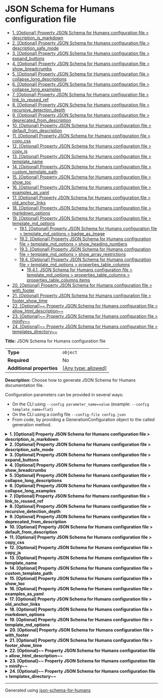 # JSON Schema for Humans configuration file

- [1. [Optional] Property JSON Schema for Humans configuration file > description_is_markdown](#description_is_markdown)
- [2. [Optional] Property JSON Schema for Humans configuration file > description_safe_mode](#description_safe_mode)
- [3. [Optional] Property JSON Schema for Humans configuration file > expand_buttons](#expand_buttons)
- [4. [Optional] Property JSON Schema for Humans configuration file > show_breadcrumbs](#show_breadcrumbs)
- [5. [Optional] Property JSON Schema for Humans configuration file > collapse_long_descriptions](#collapse_long_descriptions)
- [6. [Optional] Property JSON Schema for Humans configuration file > collapse_long_examples](#collapse_long_examples)
- [7. [Optional] Property JSON Schema for Humans configuration file > link_to_reused_ref](#link_to_reused_ref)
- [8. [Optional] Property JSON Schema for Humans configuration file > recursive_detection_depth](#recursive_detection_depth)
- [9. [Optional] Property JSON Schema for Humans configuration file > deprecated_from_description](#deprecated_from_description)
- [10. [Optional] Property JSON Schema for Humans configuration file > default_from_description](#default_from_description)
- [11. [Optional] Property JSON Schema for Humans configuration file > copy_css](#copy_css)
- [12. [Optional] Property JSON Schema for Humans configuration file > copy_js](#copy_js)
- [13. [Optional] Property JSON Schema for Humans configuration file > template_name](#template_name)
- [14. [Optional] Property JSON Schema for Humans configuration file > custom_template_path](#custom_template_path)
- [15. [Optional] Property JSON Schema for Humans configuration file > show_toc](#show_toc)
- [16. [Optional] Property JSON Schema for Humans configuration file > examples_as_yaml](#examples_as_yaml)
- [17. [Optional] Property JSON Schema for Humans configuration file > old_anchor_links](#old_anchor_links)
- [18. [Optional] Property JSON Schema for Humans configuration file > markdown_options](#markdown_options)
- [19. [Optional] Property JSON Schema for Humans configuration file > template_md_options](#template_md_options)
  - [19.1. [Optional] Property JSON Schema for Humans configuration file > template_md_options > badge_as_image](#template_md_options_badge_as_image)
  - [19.2. [Optional] Property JSON Schema for Humans configuration file > template_md_options > show_heading_numbers](#template_md_options_show_heading_numbers)
  - [19.3. [Optional] Property JSON Schema for Humans configuration file > template_md_options > show_array_restrictions](#template_md_options_show_array_restrictions)
  - [19.4. [Optional] Property JSON Schema for Humans configuration file > template_md_options > properties_table_columns](#template_md_options_properties_table_columns)
    - [19.4.1. JSON Schema for Humans configuration file > template_md_options > properties_table_columns > properties_table_columns items](#autogenerated_heading_2)
- [20. [Optional] Property JSON Schema for Humans configuration file > with_footer](#with_footer)
- [21. [Optional] Property JSON Schema for Humans configuration file > footer_show_time](#footer_show_time)
- [22. [Optional]~~ Property JSON Schema for Humans configuration file > allow_html_description~~](#allow_html_description)
- [23. [Optional]~~ Property JSON Schema for Humans configuration file > minify~~](#minify)
- [24. [Optional]~~ Property JSON Schema for Humans configuration file > templates_directory~~](#templates_directory)

**Title:** JSON Schema for Humans configuration file

|                           |                                                                           |
| ------------------------- | ------------------------------------------------------------------------- |
| **Type**                  | `object`                                                                  |
| **Required**              | No                                                                        |
| **Additional properties** | [[Any type: allowed]](# "Additional Properties of any type are allowed.") |

**Description:** Choose how to generate JSON Schema for Humans documentation file.

Configuration parameters can be provided in several ways:

- On the CLI using `--config parameter_name=value` (example: `--config template_name=flat`)
- On the CLI using a config file `--config-file config.json`
- From code, by providing a GenerationConfiguration object to the called generation method.

<details>
<summary>
<strong> <a name="description_is_markdown"></a>1. [Optional] Property JSON Schema for Humans configuration file > description_is_markdown</strong>  

</summary>
<blockquote>

|              |           |
| ------------ | --------- |
| **Type**     | `boolean` |
| **Required** | No        |
| **Default**  | `true`    |

**Description:** (HTML outputs only)
Whether to consider the description as Markdown and render it accordingly.

</blockquote>
</details>

<details>
<summary>
<strong> <a name="description_safe_mode"></a>2. [Optional] Property JSON Schema for Humans configuration file > description_safe_mode</strong>  

</summary>
<blockquote>

|              |                            |
| ------------ | -------------------------- |
| **Type**     | `enum (of null or string)` |
| **Required** | No                         |
| **Default**  | `"escape"`                 |

**Description:** (HTML outputs only)
(Only used with `description_is_markdown`)
How are HTML tags in descriptions handled. Correspond to the `safe_mode` option of the markdown2 library.

- "escape": Escape all HTML tags in descriptions
- "replace": Replace HTML tags with `[HTML_REMOVED]`
- null: Allow HTML in descriptions

Must be one of:
* null
* "escape"
* "replace"

</blockquote>
</details>

<details>
<summary>
<strong> <a name="expand_buttons"></a>3. [Optional] Property JSON Schema for Humans configuration file > expand_buttons</strong>  

</summary>
<blockquote>

|              |           |
| ------------ | --------- |
| **Type**     | `boolean` |
| **Required** | No        |
| **Default**  | `false`   |

**Description:** Add an `Expand all` and a `Collapse all` button at the top of the generated documentation.

</blockquote>
</details>

<details>
<summary>
<strong> <a name="show_breadcrumbs"></a>4. [Optional] Property JSON Schema for Humans configuration file > show_breadcrumbs</strong>  

</summary>
<blockquote>

|              |           |
| ------------ | --------- |
| **Type**     | `boolean` |
| **Required** | No        |
| **Default**  | `true`    |

**Description:** For each property, show the relative place of that property in the schema.

</blockquote>
</details>

<details>
<summary>
<strong> <a name="collapse_long_descriptions"></a>5. [Optional] Property JSON Schema for Humans configuration file > collapse_long_descriptions</strong>  

</summary>
<blockquote>

|              |           |
| ------------ | --------- |
| **Type**     | `boolean` |
| **Required** | No        |
| **Default**  | `true`    |

**Description:** If a description is considered big, show only the beginning and add a `Read more` button.

</blockquote>
</details>

<details>
<summary>
<strong> <a name="collapse_long_examples"></a>6. [Optional] Property JSON Schema for Humans configuration file > collapse_long_examples</strong>  

</summary>
<blockquote>

|              |           |
| ------------ | --------- |
| **Type**     | `boolean` |
| **Required** | No        |
| **Default**  | `true`    |

**Description:** If an example is considered big, collapse it, it can be displayed with a `Show` option.

</blockquote>
</details>

<details>
<summary>
<strong> <a name="link_to_reused_ref"></a>7. [Optional] Property JSON Schema for Humans configuration file > link_to_reused_ref</strong>  

</summary>
<blockquote>

|              |           |
| ------------ | --------- |
| **Type**     | `boolean` |
| **Required** | No        |
| **Default**  | `true`    |

**Description:** If several `$ref` points to the same definition, only render the documentation for this definition the first time. All other occurrences are replaced by an anchor link to the first occurrence. The first occurrence is the one that is the least nested from the top of the schema and appears first in that nesting level.

*Note*: If this option is off and the schema contains recursive definitions, the generation will crash!

</blockquote>
</details>

<details>
<summary>
<strong> <a name="recursive_detection_depth"></a>8. [Optional] Property JSON Schema for Humans configuration file > recursive_detection_depth</strong>  

</summary>
<blockquote>

|              |           |
| ------------ | --------- |
| **Type**     | `integer` |
| **Required** | No        |
| **Default**  | `25`      |

**Description:** *Advanced option*
If `link_to_reused_ref` is false and a `$ref` in the schema refers to a parent of itself, we would get a `RecursionError` trying to render the documentation. To avoid this, each reference is checked for circular references.

This option determines the number of times to recursively follow definitions looking for a circular reference.

In other words, if a schema has a deeply nested element that refers to itself, this option may need to be increased.

</blockquote>
</details>

<details>
<summary>
<strong> <a name="deprecated_from_description"></a>9. [Optional] Property JSON Schema for Humans configuration file > deprecated_from_description</strong>  

</summary>
<blockquote>

|              |           |
| ------------ | --------- |
| **Type**     | `boolean` |
| **Required** | No        |
| **Default**  | `false`   |

**Description:** Mark a property as deprecated (with a big red badge) if the description contains the string `[​Deprecated`.

</blockquote>
</details>

<details>
<summary>
<strong> <a name="default_from_description"></a>10. [Optional] Property JSON Schema for Humans configuration file > default_from_description</strong>  

</summary>
<blockquote>

|              |           |
| ------------ | --------- |
| **Type**     | `boolean` |
| **Required** | No        |
| **Default**  | `false`   |

**Description:** Extract the default value of a property from the description like this: ``[Default `the_default_value`]``.

The default value from the "default" attribute will be used in priority.

</blockquote>
</details>

<details>
<summary>
<strong> <a name="copy_css"></a>11. [Optional] Property JSON Schema for Humans configuration file > copy_css</strong>  

</summary>
<blockquote>

|              |           |
| ------------ | --------- |
| **Type**     | `boolean` |
| **Required** | No        |
| **Default**  | `true`    |

**Description:** Copy `schema_doc.css` to the same directory as `RESULT_FILE` after generation.

</blockquote>
</details>

<details>
<summary>
<strong> <a name="copy_js"></a>12. [Optional] Property JSON Schema for Humans configuration file > copy_js</strong>  

</summary>
<blockquote>

|              |           |
| ------------ | --------- |
| **Type**     | `boolean` |
| **Required** | No        |
| **Default**  | `true`    |

**Description:** Copy `schema_doc.min.js` to the same directory as `RESULT_FILE` after generation.

This file contains the logic for the anchor links.

</blockquote>
</details>

<details>
<summary>
<strong> <a name="template_name"></a>13. [Optional] Property JSON Schema for Humans configuration file > template_name</strong>  

</summary>
<blockquote>

|              |                    |
| ------------ | ------------------ |
| **Type**     | `enum (of string)` |
| **Required** | No                 |
| **Default**  | `"js"`             |

**Description:** The name of the built-in template to use to render the documentation.

`js` is the default and uses javascript for anchor links, collapsible sections and tabs.

`js_offline` is identical to `js` except that all CSS, fonts and JavaScript are bundled for offline use.

`flat` uses no javascript, but has no interactivity.

`md` is the markdown template.

`md_nested` is the markdown template with collapsible nested sections.

Must be one of:
* "flat"
* "js"
* "js_offline"
* "md"
* "md_nested"

</blockquote>
</details>

<details>
<summary>
<strong> <a name="custom_template_path"></a>14. [Optional] Property JSON Schema for Humans configuration file > custom_template_path</strong>  

</summary>
<blockquote>

|              |          |
| ------------ | -------- |
| **Type**     | `string` |
| **Required** | No       |
| **Default**  | `null`   |

**Description:** Path to a custom Jinja2 template file.

There can be multiple files to split the template, but this path should be the entry point.

If no output file is specified, the extension of the template file will be used to determine the output documentation extension. i.e. if the template is in ./custom_template/content.html, the resulting documentation will have the html extension.

</blockquote>
</details>

<details>
<summary>
<strong> <a name="show_toc"></a>15. [Optional] Property JSON Schema for Humans configuration file > show_toc</strong>  

</summary>
<blockquote>

|              |           |
| ------------ | --------- |
| **Type**     | `boolean` |
| **Required** | No        |
| **Default**  | `true`    |

**Description:** Whether to render table of contents.

</blockquote>
</details>

<details>
<summary>
<strong> <a name="examples_as_yaml"></a>16. [Optional] Property JSON Schema for Humans configuration file > examples_as_yaml</strong>  

</summary>
<blockquote>

|              |           |
| ------------ | --------- |
| **Type**     | `boolean` |
| **Required** | No        |
| **Default**  | `false`   |

**Description:** Whether to display examples as YAML instead of JSON

</blockquote>
</details>

<details>
<summary>
<strong> <a name="old_anchor_links"></a>17. [Optional] Property JSON Schema for Humans configuration file > old_anchor_links</strong>  

</summary>
<blockquote>

|              |           |
| ------------ | --------- |
| **Type**     | `boolean` |
| **Required** | No        |
| **Default**  | `false`   |

**Description:** Generate HTML ids for anchor links without special characters (keep only letters, digits, `_`, and `-`).

This is the old behaviour and is only needed for browsers that do not support HTML 5.

</blockquote>
</details>

<details>
<summary>
<strong> <a name="markdown_options"></a>18. [Optional] Property JSON Schema for Humans configuration file > markdown_options</strong>  

</summary>
<blockquote>

|                           |                                                                                                                                     |
| ------------------------- | ----------------------------------------------------------------------------------------------------------------------------------- |
| **Type**                  | `object`                                                                                                                            |
| **Required**              | No                                                                                                                                  |
| **Additional properties** | [[Any type: allowed]](# "Additional Properties of any type are allowed.")                                                           |
| **Default**               | `{"fenced-code-blocks": {"cssclass": "highlight jumbotron"}, "tables": null, "breaks": {"on_newline": true, "on_backslash": true}}` |

**Description:** (Only used with `description_is_markdown`)
[Markdown 2 options](https://github.com/trentm/python-markdown2/wiki/Extras) for the descriptions.

**Example:** 

```json
{
    "fenced-code-blocks": {
        "cssclass": "highlight jumbotron"
    },
    "tables": null,
    "break-on-newline": true,
    "cuddled-lists": true
}
```

</blockquote>
</details>

<details>
<summary>
<strong> <a name="template_md_options"></a>19. [Optional] Property JSON Schema for Humans configuration file > template_md_options</strong>  

</summary>
<blockquote>

|                           |                                                                           |
| ------------------------- | ------------------------------------------------------------------------- |
| **Type**                  | `object`                                                                  |
| **Required**              | No                                                                        |
| **Additional properties** | [[Any type: allowed]](# "Additional Properties of any type are allowed.") |

**Description:** specific options to md template

<details>
<summary>
<strong> <a name="template_md_options_badge_as_image"></a>19.1. [Optional] Property JSON Schema for Humans configuration file > template_md_options > badge_as_image</strong>  

</summary>
<blockquote>

|              |           |
| ------------ | --------- |
| **Type**     | `boolean` |
| **Required** | No        |
| **Default**  | `false`   |

**Description:** if true generate badges(eg: optional, required) using embedded image (https://img.shields.io).

 if false, use text instead

</blockquote>
</details>

<details>
<summary>
<strong> <a name="template_md_options_show_heading_numbers"></a>19.2. [Optional] Property JSON Schema for Humans configuration file > template_md_options > show_heading_numbers</strong>  

</summary>
<blockquote>

|              |           |
| ------------ | --------- |
| **Type**     | `boolean` |
| **Required** | No        |
| **Default**  | `true`    |

**Description:** if true generate heading numbers to correspond to table of contents.

 if false, do not generate heading numbers

</blockquote>
</details>

<details>
<summary>
<strong> <a name="template_md_options_show_array_restrictions"></a>19.3. [Optional] Property JSON Schema for Humans configuration file > template_md_options > show_array_restrictions</strong>  

</summary>
<blockquote>

|              |           |
| ------------ | --------- |
| **Type**     | `boolean` |
| **Required** | No        |
| **Default**  | `true`    |

**Description:** if true generate array restrictions section.

 if false, do not generate

</blockquote>
</details>

<details>
<summary>
<strong> <a name="template_md_options_properties_table_columns"></a>19.4. [Optional] Property JSON Schema for Humans configuration file > template_md_options > properties_table_columns</strong>  

</summary>
<blockquote>

|              |                             |
| ------------ | --------------------------- |
| **Type**     | `array of enum (of string)` |
| **Required** | No                          |

**Description:** array of column names to display in the properties table.

 if empty, the default is ['Property','Pattern','Type','Deprecated','Definition','Title/Description']

|                      | Array restrictions |
| -------------------- | ------------------ |
| **Min items**        | N/A                |
| **Max items**        | N/A                |
| **Items unicity**    | False              |
| **Additional items** | False              |
| **Tuple validation** | See below          |

| Each item of this array must be                                                       | Description |
| ------------------------------------------------------------------------------------- | ----------- |
| [properties_table_columns items](#template_md_options_properties_table_columns_items) | -           |

#### <a name="autogenerated_heading_2"></a>19.4.1. JSON Schema for Humans configuration file > template_md_options > properties_table_columns > properties_table_columns items

|              |                    |
| ------------ | ------------------ |
| **Type**     | `enum (of string)` |
| **Required** | No                 |

Must be one of:
* "Property"
* "Pattern"
* "Type"
* "Deprecated"
* "Definition"
* "Title/Description"

</blockquote>
</details>

</blockquote>
</details>

<details>
<summary>
<strong> <a name="with_footer"></a>20. [Optional] Property JSON Schema for Humans configuration file > with_footer</strong>  

</summary>
<blockquote>

|              |           |
| ------------ | --------- |
| **Type**     | `boolean` |
| **Required** | No        |
| **Default**  | `true`    |

**Description:** Whether to show the footer linking to the library repo and with the generation datetime

</blockquote>
</details>

<details>
<summary>
<strong> <a name="footer_show_time"></a>21. [Optional] Property JSON Schema for Humans configuration file > footer_show_time</strong>  

</summary>
<blockquote>

|              |           |
| ------------ | --------- |
| **Type**     | `boolean` |
| **Required** | No        |
| **Default**  | `true`    |

**Description:** Whether the footer should display the generation time

</blockquote>
</details>

<details>
<summary>
<strong> <a name="allow_html_description"></a>22. [Optional]~~ Property JSON Schema for Humans configuration file > allow_html_description~~</strong>  

</summary>
<blockquote>

|                |              |
| -------------- | ------------ |
| **Type**       | `boolean`    |
| **Required**   | No           |
| **Deprecated** | [Deprecated] |
| **Default**    | `false`      |

**Description:** [Deprecated]

</blockquote>
</details>

<details>
<summary>
<strong> <a name="minify"></a>23. [Optional]~~ Property JSON Schema for Humans configuration file > minify~~</strong>  

</summary>
<blockquote>

|                |              |
| -------------- | ------------ |
| **Type**       | `boolean`    |
| **Required**   | No           |
| **Deprecated** | [Deprecated] |
| **Default**    | `true`       |

**Description:** [Deprecated]

</blockquote>
</details>

<details>
<summary>
<strong> <a name="templates_directory"></a>24. [Optional]~~ Property JSON Schema for Humans configuration file > templates_directory~~</strong>  

</summary>
<blockquote>

|                |              |
| -------------- | ------------ |
| **Type**       | `string`     |
| **Required**   | No           |
| **Deprecated** | [Deprecated] |

**Description:** [Deprecated]

</blockquote>
</details>

----------------------------------------------------------------------------------------------------------------------------
Generated using [json-schema-for-humans](https://github.com/coveooss/json-schema-for-humans)